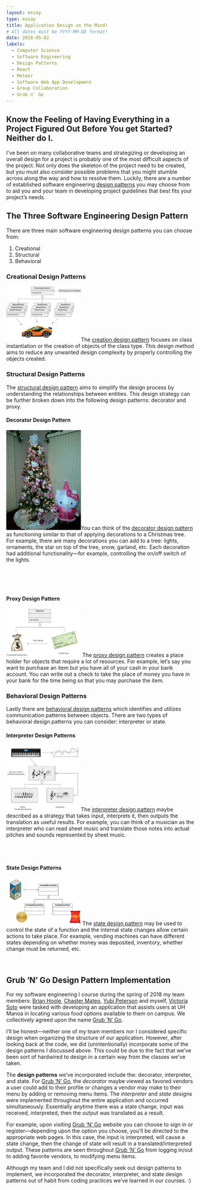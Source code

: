 ```yaml
---
layout: essay
type: essay
title: Application Design on the Mind!
# All dates must be YYYY-MM-DD format!
date: 2018-05-02
labels:
  - Computer Science
  - Software Engineering
  - Design Patterns
  - React
  - Meteor
  - Software Web App Development
  - Group Collaboration
  - Grub n' Go
---
```

## Know the Feeling of Having Everything in a Project Figured Out Before You get Started? Neither do I.

I've been on many collaborative teams and strategizing or developing an overall design for a project is probably one of the most difficult aspects of the project. Not only does the skeleton of the project need to be created, but you must also consider possible problems that you might stumble across along the way and how to resolve them. Luckily, there are a number of established software engineering <a href="https://sourcemaking.com/design_patterns">design patterns</a> you may choose from to aid you and your team in developing project guidelines that best fits your project’s needs.

## The Three Software Engineering Design Pattern

There are three main software engineering design patterns you can choose from:
1.	Creational
2.	Structural
3.	Behavioral

### Creational Design Patterns
<img class="ui right floated rounded image" src="/images/creationalDP.png" style="max-width: 200px;" style="max-height: 200px;"/>The <a href="https://sourcemaking.com/design_patterns/creational_patterns">creation design pattern</a> focuses on class instantiation or the creation of objects of the class type. This design method aims to reduce any unwanted design complexity by properly controlling the objects created.<br />

### Structural Design Patterns  
The <a href="https://sourcemaking.com/design_patterns/structural_patterns">structural design pattern</a> aims to simplify the design process by understanding the relationships between entities. This design strategy can be further broken down into the following design patterns: decorator and proxy.<br />

#### Decorator Design Pattern
<img class="ui left floated rounded image" src="/images/decoratorDP.jpg" style="max-width: 200px;" style="max-height: 200px;"/>You can think of the <a href="https://sourcemaking.com/design_patterns/decorator">decorator design pattern</a> as functioning similar to that of applying decorations to a Christmas tree. For example, there are many decorations you can add to a tree: lights, ornaments, the star on top of the tree, snow, garland, etc. Each decoration had additional functionality—for example, controlling the on/off switch of the lights. <br /><br /><br /><br /><br />

#### Proxy Design Pattern
<img class="ui right floated rounded image" src="/images/ProxyDP.png" style="max-width: 200px;" style="max-height: 200px;"/> The <a href="https://sourcemaking.com/design_patterns/proxy">proxy design pattern</a> creates a place holder for objects that require a lot of resources. For example, let’s say you want to purchase an item but you have all of your cash in your bank account. You can write out a check to take the place of money you have in your bank for the time being so that you may purchase the item.<br />

### Behavioral Design Patterns
Lastly there are <a href="https://sourcemaking.com/design_patterns/behavioral_patterns">behavioral design patterns</a> which identifies and utilizes communication patterns between objects. There are two types of behavioral design patterns you can consider: interpreter or state.<br />

#### Interpreter Design Patterns
<img class="ui left floated rounded image" src="/images/BehavioralDP.png " style="max-width: 200px;" style="max-height: 200px;"/>The <a href="https://sourcemaking.com/design_patterns/interpreter">interpreter design pattern</a> maybe described as a strategy that takes input, interprets it, then outputs the translation as useful results. For example, you can think of a musician as the interpreter who can read sheet music and translate those notes into actual pitches and sounds represented by sheet music.<br /><br /><br /><br />

#### State Design Patterns
<img class="ui right floated rounded image" src="/images/StateDP.png " style="max-width: 200px;" style="max-height: 200px;"/> The <a href="https://sourcemaking.com/design_patterns/state">state design pattern</a> may be used to control the state of a function and the internal state changes allow certain actions to take place. For example, vending machines can have different states depending on whether money was deposited, inventory, whether change must be returned, etc. <br /><br /><br />

## Grub ‘N’ Go Design Pattern Implementation
For my software engineering I course during the spring of 2018 my team members: [Brian Hoole](https://brianhoole.github.io), [Chaster Mateo](https://haychaster.github.io), [Yubi Peterson](https://notyubi.github.io) and myself, [Victoria Soto](https://victoria-soto.github.io) were tasked with developing an application that assists users at UH Manoa in locating various food options available to them on campus. We collectively agreed upon the name <a href="https://grubngo.github.io/">Grub ‘N’ Go</a>.<br />

I’ll be honest—neither one of my team members nor I considered specific design when organizing the structure of our application. However, after looking back at the code, we did (unintentionally) incorporate some of the design patterns I discussed above. This could be due to the fact that we’ve been sort of hardwired to design in a certain way from the classes we’ve taken.

The **design patterns** we’ve incorporated include the: decorator, interpreter, and state. For <a href="https://grubngo.github.io/">Grub ‘N’ Go</a>, the *decorator* maybe viewed as favored vendors a user could add to their profile or changes a vendor may make to their menu by adding or removing menu items. The *interpreter* and *state* designs were implemented throughout the entire application and occurred simultaneously. Essentially anytime there was a state change, input was received, interpreted, then the output was translated as a result. 

For example, upon visiting <a href="https://grubngo.github.io/">Grub ‘N’ Go</a> website you can choose to sign in or register—depending upon the option you choose, you’ll be directed to the appropriate web pages. In this case, the input is interpreted, will cause a state change, then the change of state will result in a translated/interpreted output. These patterns are seen throughout <a href="https://grubngo.github.io/">Grub ‘N’ Go</a> from logging in/out to adding favorite vendors, to modifying menu items. 

Although my team and I did not specifically seek out design patterns to implement, we incorporated the decorator, interpreter, and state design patterns out of habit from coding practices we’ve learned in our courses. :)

